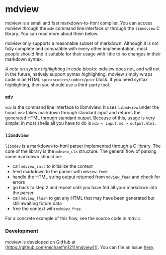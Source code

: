 # mdview

mdview is a small and fast markdown-to-html compiler. You can access mdview
through the `mdv` command line interface or through the `libmdview` C library.
You can read more about them below.

mdview only supports a reasonable subset of markdown. Although it is not
fully complete and compatible with every other implementation, most people
should find it suitable for their usage with little to no changes in their
markdown syntax.

*A note on syntax highlighting in code blocks*: mdview does not, and will not in
the future, natively support syntax highlighting. mdview simply wraps code in an
HTML `<pre><code></code></pre>` block. If you need syntax highlighting, then you
should use a third-party tool.

### `mdv`

`mdv` is the command line interface to libmdview. It uses `libmdview` under the
hood. `mdv` takes markdown through standard input and returns the generated HTML
through standard output. Because of this, usage is very simple; in most shells
all you have to do is `mdv < input.md > output.html`.

### `libmdview`

`libmdev` is a markdown-to-html parser implemented through a C library. The core
of the library is the `mdview_ctx` structure. The general flow of parsing some
markdown should be:
- call `mdview_init` to initialize the context
- feed markdown to the parser with `mdview_feed`
- handle the HTML string output returned from `mdview_feed` and check for errors
- go back to step 2 and repeat until you have fed all your markdown into the
  parser
- call `mdview_flush` to get any HTML that may have been generated but still
  awaiting future data
- free the context with `mdview_free`.

For a concrete example of this flow, see the source code in *mdv.c*.

### Development

mdview is developed on GitHub at [https://github.com/michaelfm1211/mdview]().
You can file an issue [here](https://github.com/michaelfm1211/mdview/issues).
